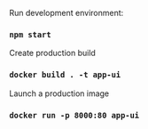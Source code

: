 Run development environment:

### `npm start`


Create production build

### `docker build . -t app-ui`

Launch a production image

### `docker run -p 8000:80 app-ui`

